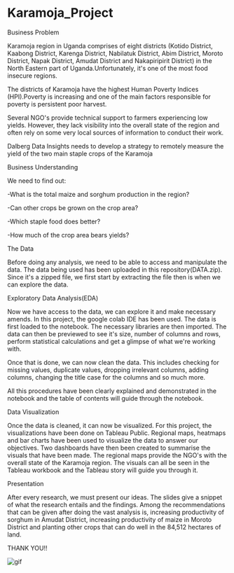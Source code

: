 # Karamoja_Project

Business Problem

Karamoja region in Uganda comprises of eight districts (Kotido District, Kaabong District, Karenga District, Nabilatuk District, Abim District, Moroto District, Napak District, Amudat District and Nakapiripirit District) in the North Eastern part of Uganda.Unfortunately, it's one of the most food insecure regions.

The districts of Karamoja have the highest Human Poverty Indices (HPI).Poverty is increasing and one of the main factors responsible for poverty is persistent poor harvest.

Several NGO's provide technical support to farmers experiencing low yields. However, they lack visibility into the overall state of the region and often rely on some very local sources of information to conduct their work.

Dalberg Data Insights needs to develop a strategy to remotely measure the yield of the two main staple crops of the Karamoja

Business Understanding

We need to find out:

-What is the total maize and sorghum production in the region?

-Can other crops be grown on the crop area?

-Which staple food does better?

-How much of the crop area bears yields?

The Data

Before doing any analysis, we need to be able to access and manipulate the data. The data being used has been uploaded in this repository(DATA.zip). Since it's a zipped file, we first start by extracting the file then is when we can explore the data.

Exploratory Data Analysis(EDA)

Now we have access to the data, we can explore it and make necessary amends. In this project, the google colab IDE has been used. The data is first loaded to the notebook. The necessary libraries are then imported. The data can then be previewed to see it's size, number of columns and rows, perform statistical calculations and get a glimpse of what we're working with.

Once that is done, we can now clean the data. This includes checking for missing values, duplicate values, dropping irrelevant columns, adding columns, changing the title case for the columns and so much more.

All this procedures have been clearly explained and demonstrated in the notebook and the table of contents will guide through the notebook.

Data Visualization

Once the data is cleaned, it can now be visualized. For this project, the visualizations have been done on Tableau Public. Regional maps, heatmaps and bar charts have been used to visualize the data to answer our objectives. Two dashboards have then been created to summarise the visuals that have been made. The regional maps provide the NGO's with the overall state of the Karamoja region. The visuals can all be seen in the Tableau workbook and the Tableau story will guide you through it.

Presentation

After every research, we must present our ideas. The slides give a snippet of what the research entails and the findings. Among the recommendations that can be given after doing the vast analysis is, increasing productivity of sorghum in Amudat District, increasing productivity of maize in Moroto District and planting other crops that can do well in the 84,512 hectares of land.

THANK YOU!!



![gif](https://github.com/user-attachments/assets/a587ef23-4a89-4b7e-ac62-62bec8998c04)

